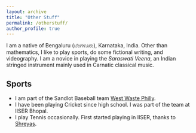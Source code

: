 ```yaml
---
layout: archive
title: "Other Stuff"
permalink: /otherstuff/
author_profile: true
---
```


I am a native of Bengaluru (ಬೆಂಗಳೂರು), Karnataka, India. Other than mathematics, I like to play sports, do some fictional writing, and videography. I am a novice in playing the _Saraswati Veena_, an Indian stringed instrument mainly used in Carnatic classical music.

Sports
------
* I am part of the Sandlot Baseball team [West Waste Philly](https://www.facebook.com/westphillywaste/).
* I have been playing Cricket since high school. I was part of the team at IISER Bhopal.
* I play Tennis occasionally. First started playing in IISER, thanks to [Shreyas](https://samagashreyas.github.io/).   

